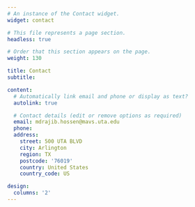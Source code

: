 ```yaml
---
# An instance of the Contact widget.
widget: contact

# This file represents a page section.
headless: true

# Order that this section appears on the page.
weight: 130

title: Contact
subtitle:

content:
  # Automatically link email and phone or display as text?
  autolink: true

  # Contact details (edit or remove options as required)
  email: mdrajib.hossen@mavs.uta.edu
  phone: 
  address:
    street: 500 UTA BLVD
    city: Arlington
    region: TX
    postcode: '76019'
    country: United States
    country_code: US

design:
  columns: '2'
---
```

